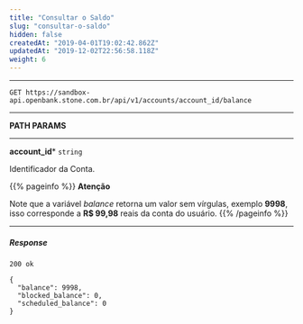 ```yaml
---
title: "Consultar o Saldo"
slug: "consultar-o-saldo"
hidden: false
createdAt: "2019-04-01T19:02:42.862Z"
updatedAt: "2019-12-02T22:56:58.118Z"
weight: 6
---
```


---

```http 
GET https://sandbox-api.openbank.stone.com.br/api/v1/accounts/account_id/balance
```
---

**PATH PARAMS**

---

**account_id***  `string`

Identificador da Conta.


{{% pageinfo %}}
**Atenção**

Note que a variável  _balance_ retorna um valor sem vírgulas, exemplo **9998**, isso corresponde a **R$ 99,98** reais da conta do usuário.
{{% /pageinfo %}}



---

##### **Response**

```http request
200 ok

{
  "balance": 9998,
  "blocked_balance": 0,
  "scheduled_balance": 0
}
```